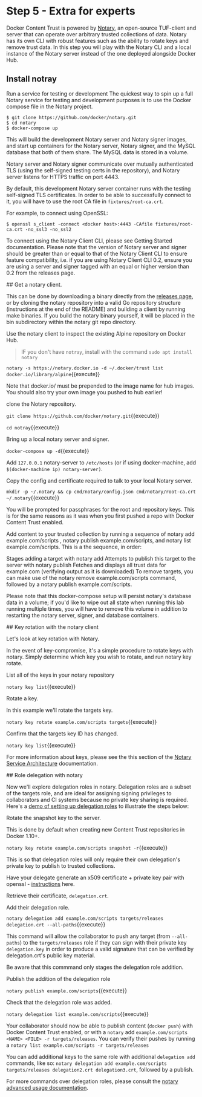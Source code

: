 # Step 5 - Extra for experts

Docker Content Trust is powered by [Notary](https://github.com/docker/notary), an open-source TUF-client and server that can operate over arbitrary trusted collections of data. Notary has its own CLI with robust features such as the ability to rotate keys and remove trust data. In this step you will play with the Notary CLI and a local instance of the Notary server instead of the one deployed alongside Docker Hub.

## Install notray
Run a service for testing or development
The quickest way to spin up a full Notary service for testing and development purposes is to use the Docker compose file in the Notary project.

```
$ git clone https://github.com/docker/notary.git
$ cd notary
$ docker-compose up
```

This will build the development Notary server and Notary signer images, and start up containers for the Notary server, Notary signer, and the MySQL database that both of them share. The MySQL data is stored in a volume.

Notary server and Notary signer communicate over mutually authenticated TLS (using the self-signed testing certs in the repository), and Notary server listens for HTTPS traffic on port 4443.

By default, this development Notary server container runs with the testing self-signed TLS certificates. In order to be able to successfully connect to it, you will have to use the root CA file in ``fixtures/root-ca.crt``.

For example, to connect using OpenSSL:

```
$ openssl s_client -connect <docker host>:4443 -CAfile fixtures/root-ca.crt -no_ssl3 -no_ssl2
```

To connect using the Notary Client CLI, please see Getting Started documentation. Please note that the version of Notary server and signer should be greater than or equal to that of the Notary Client CLI to ensure feature compatibility, i.e. if you are using Notary Client CLI 0.2, ensure you are using a server and signer tagged with an equal or higher version than 0.2 from the releases page.

## Get a notary client.

This can be done by downloading a binary directly from the [releases page](https://github.com/docker/notary/releases), or by cloning the notary repository into a valid Go repository structure (instructions at the end of the README) and building a client by running make binaries. If you build the notary binary yourself, it will be placed in the bin subdirectory within the notary git repo directory.

Use the notary client to inspect the existing Alpine repository on Docker Hub.

> IF you don't have `notray`, install with the command `sudo apt install notary `


`notary -s https://notary.docker.io -d ~/.docker/trust list docker.io/library/alpine`{{execute}}

Note that docker.io/ must be prepended to the image name for hub images. You should also try your own image you pushed to hub earlier!

clone the Notary repository.


`git clone https://github.com/docker/notary.git`{{execute}}

`cd notray`{{execute}}

Bring up a local notary server and signer.



  `docker-compose up -d`{{execute}}

  Add `127.0.0.1` notary-server to ``/etc/hosts`` (or if using docker-machine, add ``$(docker-machine ip) notary-server)``.


  Copy the config and certificate required to talk to your local Notary server.

  `mkdir -p ~/.notary && cp cmd/notary/config.json cmd/notary/root-ca.crt ~/.notary`{{execute}}

  You will be prompted for passphrases for the root and repository keys. This is for the same reasons as it was when you first pushed a repo with Docker Content Trust enabled.

  Add content to your trusted collection by running a sequence of notary add example.com/scripts <NAME> <FILE>, notary publish example.com/scripts, and notary list example.com/scripts. This is a the sequence, in order:

  Stages adding a target with notary add
  Attempts to publish this target to the server with notary publish
  Fetches and displays all trust data for example.com (verifying output as it is downloaded)
  To remove targets, you can make use of the notary remove example.com/scripts <NAME> command, followed by a notary publish example.com/scripts.

  Please note that this docker-compose setup will persist notary's database data in a volume; if you'd like to wipe out all state when running this lab running multiple times, you will have to remove this volume in addition to restarting the notary server, signer, and database containers.

## Key rotation with the notary client

Let's look at key rotation with Notary.

In the event of key-compromise, it's a simple procedure to rotate keys with notary. Simply determine which key you wish to rotate, and run notary key rotate.

List all of the keys in your notary repository

`notary key list`{{execute}}

Rotate a key.

In this example we'll rotate the targets key.

`notary key rotate example.com/scripts targets`{{execute}}


Confirm that the targets key ID has changed.

`notary key list`{{execute}}


For more information about keys, please see the this section of the [Notary Service Architecture](https://docs.docker.com/notary/service_architecture/#brief-overview-of-tuf-keys-and-roles) documentation.



## Role delegation with notary

Now we'll explore delegation roles in notary. Delegation roles are a subset of the targets role, and are ideal for assigning signing privileges to collaborators and CI systems because no private key sharing is required. Here's a [demo of setting up delegation roles](https://asciinema.org/a/4nclzcuus3ubdcu88xmepz8u4) to illustrate the steps below:

Rotate the snapshot key to the server.

This is done by default when creating new Content Trust repositories in Docker 1.10+.

`notary key rotate example.com/scripts snapshot -r`{{execute}}

This is so that delegation roles will only require their own delegation's private key to publish to trusted collections.

Have your delegate generate an x509 certificate + private key pair with openssl - [instructions](https://docs.docker.com/engine/security/trust/trust_delegation/#generating-delegation-keys) here.

Retrieve their certificate, `delegation.crt`.

Add their delegation role.

`notary delegation add example.com/scripts targets/releases delegation.crt --all-paths`{{execute}}

This command will allow the collaborator to push any target (from ``--all-paths``) to the ``targets/releases`` role if they can sign with their private key `delegation.key` in order to produce a valid signature that can be verified by delegation.crt's public key material.

Be aware that this commmand only stages the delegation role addition.

Publish the addition of the delegation role

`notary publish example.com/scripts`{{execute}}

Check that the delegation role was added.

`notary delegation list example.com/scripts`{{execute}}

Your collaborator should now be able to publish content (`docker push`) with Docker Content Trust enabled, or with a `notary` add `example.com/scripts <NAME> <FILE> -r targets/releases`. You can verify their pushes by running a `notary list example.com/scripts -r targets/releases`

You can add additional keys to the same role with additional `delegation add` commands, like so: `notary delegation add example.com/scripts targets/releases delegation2.crt delegation3.crt`, followed by a publish.

For more commands over delegation roles, please consult the [notary advanced usage documentation](https://docs.docker.com/notary/advanced_usage/#work-with-delegation-roles).
